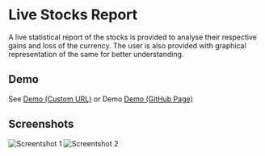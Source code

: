 # Live Stocks Report

A live statistical report of the stocks is provided to analyse their respective gains and loss of the currency. The user is also provided with graphical representation of the same for better understanding.

## Demo

See [Demo (Custom URL)](http://live-stock.000webhostapp.com/) or Demo [Demo (GitHub Page)](https://nitin-daddikar.github.io/Live-Stock/) 

## Screenshots
![Screentshot 1](https://i.ibb.co/xLKDhgV/SC1.png) ![Screentshot 2](https://i.ibb.co/hsFxmYT/SC2.png)
